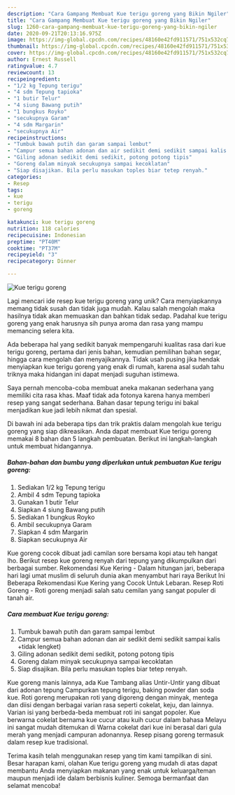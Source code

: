 ```yaml
---
description: "Cara Gampang Membuat Kue terigu goreng yang Bikin Ngiler"
title: "Cara Gampang Membuat Kue terigu goreng yang Bikin Ngiler"
slug: 1260-cara-gampang-membuat-kue-terigu-goreng-yang-bikin-ngiler
date: 2020-09-21T20:13:16.975Z
image: https://img-global.cpcdn.com/recipes/48160e42fd911571/751x532cq70/kue-terigu-goreng-foto-resep-utama.jpg
thumbnail: https://img-global.cpcdn.com/recipes/48160e42fd911571/751x532cq70/kue-terigu-goreng-foto-resep-utama.jpg
cover: https://img-global.cpcdn.com/recipes/48160e42fd911571/751x532cq70/kue-terigu-goreng-foto-resep-utama.jpg
author: Ernest Russell
ratingvalue: 4.7
reviewcount: 13
recipeingredient:
- "1/2 kg Tepung terigu"
- "4 sdm Tepung tapioka"
- "1 butir Telur"
- "4 siung Bawang putih"
- "1 bungkus Royko"
- "secukupnya Garam"
- "4 sdm Margarin"
- "secukupnya Air"
recipeinstructions:
- "Tumbuk bawah putih dan garam sampai lembut"
- "Campur semua bahan adonan dan air sedikit demi sedikit sampai kalis +tidak lengket)"
- "Giling adonan sedikit demi sedikit, potong potong tipis"
- "Goreng dalam minyak secukupnya sampai kecoklatan"
- "Siap disajikan. Bila perlu masukan toples biar tetep renyah."
categories:
- Resep
tags:
- kue
- terigu
- goreng

katakunci: kue terigu goreng 
nutrition: 118 calories
recipecuisine: Indonesian
preptime: "PT40M"
cooktime: "PT37M"
recipeyield: "3"
recipecategory: Dinner

---
```



![Kue terigu goreng](https://img-global.cpcdn.com/recipes/48160e42fd911571/751x532cq70/kue-terigu-goreng-foto-resep-utama.jpg)

Lagi mencari ide resep kue terigu goreng yang unik? Cara menyiapkannya memang tidak susah dan tidak juga mudah. Kalau salah mengolah maka hasilnya tidak akan memuaskan dan bahkan tidak sedap. Padahal kue terigu goreng yang enak harusnya sih punya aroma dan rasa yang mampu memancing selera kita.

Ada beberapa hal yang sedikit banyak mempengaruhi kualitas rasa dari kue terigu goreng, pertama dari jenis bahan, kemudian pemilihan bahan segar, hingga cara mengolah dan menyajikannya. Tidak usah pusing jika hendak menyiapkan kue terigu goreng yang enak di rumah, karena asal sudah tahu triknya maka hidangan ini dapat menjadi suguhan istimewa.

Saya pernah mencoba-coba membuat aneka makanan sederhana yang memiliki cita rasa khas. Maaf tidak ada fotonya karena hanya memberi resep yang sangat sederhana. Bahan dasar tepung terigu ini bakal menjadikan kue jadi lebih nikmat dan spesial.


Di bawah ini ada beberapa tips dan trik praktis dalam mengolah kue terigu goreng yang siap dikreasikan. Anda dapat membuat Kue terigu goreng memakai 8 bahan dan 5 langkah pembuatan. Berikut ini langkah-langkah untuk membuat hidangannya.

<!--inarticleads1-->

##### Bahan-bahan dan bumbu yang diperlukan untuk pembuatan Kue terigu goreng:

1. Sediakan 1/2 kg Tepung terigu
1. Ambil 4 sdm Tepung tapioka
1. Gunakan 1 butir Telur
1. Siapkan 4 siung Bawang putih
1. Sediakan 1 bungkus Royko
1. Ambil secukupnya Garam
1. Siapkan 4 sdm Margarin
1. Siapkan secukupnya Air


Kue goreng cocok dibuat jadi camilan sore bersama kopi atau teh hangat lho. Berikut resep kue goreng renyah dari tepung yang dikumpulkan dari berbagai sumber. Rekomendasi Kue Kering - Dalam hitungan jari, beberapa hari lagi umat muslim di seluruh dunia akan menyambut hari raya Berikut Ini Beberapa Rekomendasi Kue Kering yang Cocok Untuk Lebaran. Resep Roti Goreng - Roti goreng menjadi salah satu cemilan yang sangat populer di tanah air. 

<!--inarticleads2-->

##### Cara membuat Kue terigu goreng:

1. Tumbuk bawah putih dan garam sampai lembut
1. Campur semua bahan adonan dan air sedikit demi sedikit sampai kalis +tidak lengket)
1. Giling adonan sedikit demi sedikit, potong potong tipis
1. Goreng dalam minyak secukupnya sampai kecoklatan
1. Siap disajikan. Bila perlu masukan toples biar tetep renyah.


Kue goreng manis lainnya, ada Kue Tambang alias Untir-Untir yang dibuat dari adonan tepung Campurkan tepung terigu, baking powder dan soda kue. Roti goreng merupakan roti yang digoreng dengan minyak, mentega dan diisi dengan berbagai varian rasa seperti cokelat, keju, dan lainnya. Varian isi yang berbeda-beda membuat roti ini sangat popoler. Kue berwarna cokelat bernama kue cucur atau kuih cucur dalam bahasa Melayu ini sangat mudah ditemukan di Warna cokelat dari kue ini berasal dari gula merah yang menjadi campuran adonannya. Resep pisang goreng termasuk dalam resep kue tradisional. 

Terima kasih telah menggunakan resep yang tim kami tampilkan di sini. Besar harapan kami, olahan Kue terigu goreng yang mudah di atas dapat membantu Anda menyiapkan makanan yang enak untuk keluarga/teman maupun menjadi ide dalam berbisnis kuliner. Semoga bermanfaat dan selamat mencoba!
